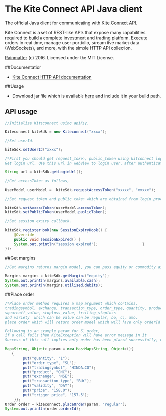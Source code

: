 # The Kite Connect API Java client
The official Java client for communicating with [Kite Connect API](https://kite.trade).

Kite Connect is a set of REST-like APIs that expose many capabilities required to build a complete investment and trading platform. Execute orders in real time, manage user portfolio, stream live market data (WebSockets), and more, with the simple HTTP API collection.

[Rainmatter](http://rainmatter.com) (c) 2016. Licensed under the MIT License.

##Documentation
- [Kite Connect HTTP API documentation](https://kite.trade/docs/connect/v1)

##Usage
- Download jar file which is available [here](https://github.com/rainmattertech/kiteconnectjava/raw/master/dist/kiteconnectjava.jar) and include it in your build path.

## API usage
```java
//Initialize Kiteconnect using apiKey.

Kiteconnect kiteSdk = new Kiteconnect("xxxx");

//Set userId.

kiteSdk.setUserId("xxxx");

/*First you should get request_token, public_token using kitconnect login and then use request_token, public_token, api_secret to make any kiteconnect api call.
Get login url. Use this url in webview to login user, after authenticating user you will get requestToken. Use the same to get accessToken. */

String url = kiteSdk.getLoginUrl();

//Get accessToken as follows,

UserModel userModel =  kiteSdk.requestAccessToken("xxxxx", "xxxxx");

//Set request token and public token which are obtained from login process.

kiteSdk.setAccessToken(userModel.accessToken);
kiteSdk.setPublicToken(userModel.publicToken);

//Set session expiry callback.

kiteSdk.registerHook(new SessionExpiryHook() {
    @Override
    public void sessionExpired() {
    System.out.println("session expired");                    }
});
```

##Get margins
```java
//Get margins returns margin model, you can pass equity or commodity as arguments to get margins of respective segments.

Margins margins = kiteSdk.getMargins("equity");
System.out.println(margins.available.cash);
System.out.println(margins.utilised.debits);
```
##Place order
```java
/*Place order method requires a map argument which contains,
tradingsymbol, exchange, transaction_type, order_type, quantity, product, price, trigger_price, disclosed_quantity, validity
squareoff_value, stoploss_value, trailing_stoploss
and variety  which can be value can be regular, bo, co, amo.
place order which will return order model which will have only orderId in the order model.

Following is an example param for SL order,
if a call fails then KiteException will have error message in it
Success of this call implies only order has been placed successfully, not order execution.*/

Map<String, Object> param = new HashMap<String, Object>(){
   {
        put("quantity", "1");
        put("order_type", "SL");
        put("tradingsymbol", "HINDALCO");
        put("product", "CNC");
        put("exchange", "NSE");
        put("transaction_type", "BUY");
        put("validity", "DAY");
        put("price", "158.0");
        put("trigger_price", "157.5");
    }};
Order order = kiteconnect.placeOrder(param, "regular");
System.out.println(order.orderId);
```